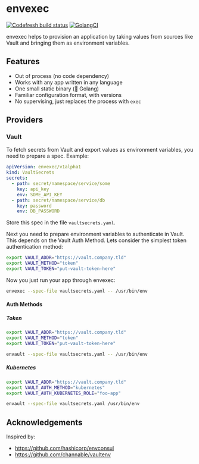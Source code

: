 # envexec

[![Codefresh build status]( https://g.codefresh.io/api/badges/pipeline/hypnoglow/hypnoglow%2Fenvexec%2Fenvexec?type=cf-1)]( https://g.codefresh.io/public/accounts/hypnoglow/pipelines/hypnoglow/envexec/envexec)
[![GolangCI](https://golangci.com/badges/github.com/hypnoglow/envexec.svg)](https://golangci.com/r/github.com/hypnoglow/envexec)

envexec helps to provision an application by taking values from
sources like Vault and bringing them as environment variables.

## Features

- Out of process (no code dependency)
- Works with any app written in any language
- One small static binary (💙 Golang)
- Familiar configuration format, with versions
- No supervising, just replaces the process with `exec`

## Providers

### Vault

To fetch secrets from Vault and export values as environment
variables, you need to prepare a spec. Example:

```yaml
apiVersion: envexec/v1alpha1
kind: VaultSecrets
secrets:
  - path: secret/namespace/service/some
    key: api_key
    env: SOME_API_KEY
  - path: secret/namespace/service/db
    key: password
    env: DB_PASSWORD
```

Store this spec in the file `vaultsecrets.yaml`.

Next you need to prepare environment variables to authenticate
in Vault. This depends on the Vault Auth Method. Lets consider the
simplest token authentication method:

```bash
export VAULT_ADDR="https://vault.company.tld"
export VAULT_METHOD="token"
export VAULT_TOKEN="put-vault-token-here"
```

Now you just run your app through envexec:

```bash
envexec --spec-file vaultsecrets.yaml -- /usr/bin/env
```

#### Auth Methods

##### Token

```bash
export VAULT_ADDR="https://vault.company.tld"
export VAULT_METHOD="token"
export VAULT_TOKEN="put-vault-token-here"

envault --spec-file vaultsecrets.yaml -- /usr/bin/env
```

##### Kubernetes

```bash
export VAULT_ADDR="https://vault.company.tld"
export VAULT_AUTH_METHOD="kubernetes"
export VAULT_AUTH_KUBERNETES_ROLE="foo-app"

envault --spec-file vaultsecrets.yaml /usr/bin/env
```

## Acknowledgements

Inspired by:

- https://github.com/hashicorp/envconsul
- https://github.com/channable/vaultenv
